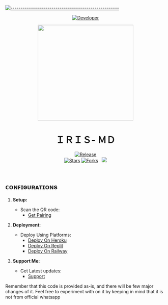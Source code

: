 [![-----------------------------------------------------](https://raw.githubusercontent.com/andreasbm/readme/master/assets/lines/colored.png)](#table-of-contents)
<p align="center">
  <a href="https://github.com/V-E-N-O-X"><img title="Developer" src="https://img.shields.io/badge/Author-VenoxInc-green.svg?style=for-the-badge&logo=github" /></a>
</p>
<div align="center" class= "main"> 
  <img src="https://i.ibb.co/G35jn3J/bot2p.jpg" width="300" height="300"/>
  <h1>ＩＲＩＳ- ＭＤ</h1>

<a href="https://github.com/V-E-N-O-X"><img title="Release" src="https://img.shields.io/badge/Version-%202.0.9-orange.svg?style=for-the-badge&logo=whatsapp" /></a>
<br>
<a href="https://github.com/V-E-N-O-X/IRIS-MD/stargazers/"><img title="Stars" src="https://img.shields.io/github/stars/V-E-N-O-X/IRIS-MD?color=white&style=flat-square"></a>
<a href="https://github.com/V-E-N-O-X/IRIS-MD/network/members"><img title="Forks" src="https://img.shields.io/github/forks/V-E-N-O-X/IRIS-MD?color=yellow&style=flat-square"></a> &nbsp;
  <img src="https://komarev.com/ghpvc/?username=Vibranium-Bot&label=VIEWS&style=flat-square&color=blue" />

<div align="left"
<br><br>

## ᴄᴏɴꜰɪɢᴜʀᴀᴛɪᴏɴs

1. **Setup:**
   - Scan the QR code:
     - [Get Pairing](https://irisweb.alphasoft.org)

3. **Deployment:**
   - Deploy Using Platforms:
     - [Deploy On Heroku](#deploy-on-heroku)
     - [Deploy On Replit](#deploy-on-heroku)
     - [Deploy On Railway](#deploy-on-heroku)

4. **Support Me:**
   - Get Latest updates:
     - [Support](https://whatsapp.com/channel/0029VaHt1710AgWB1B0Lkg0Q)


Remember that this code is provided as-is, and there will be few major changes of it. Feel free to experiment with on it by keeping in mind that it is not from official whatsapp
